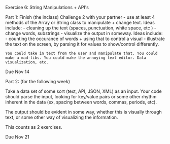 Exercise 6: String Manipulations + API's

Part 1: Finish (the inclass) Challenge 2 with your partner
	- use at least 4 methods of the Array or String class to manipulate + change text. Ideas include:
		- cleaning up the text (spaces, punctuation, white space, etc )
		- change words, substrings
	- visualize the output in someway. Ideas include:
		- counting the occurance of words + using that to control a visual
		- illustrate the text on the screen, by parsing it for values to show/control differently.

	You could take in text from the user and manipulate that. You could make a mad-libs. You could make the annoying text editor. Data visualization, etc.


Due Nov 14


Part 2: (for the following week)

Take a data set of some sort (text, API, JSON, XML) as an input. Your code should parse the input, looking for key/value pairs or some other rhythm inherent in the data (ex, spacing between words, commas, periods, etc).

The output should be evident in some way, whether this is visually through text, or some other way of visualizing the information.

This counts as 2 exercises.

Due Nov 21